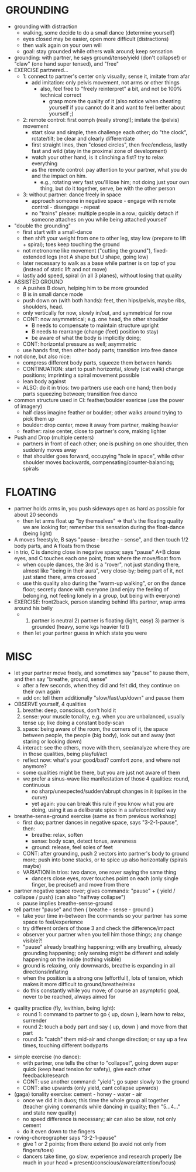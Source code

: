 
GROUNDING
========================================================================================================================
* grounding with distraction
  * walking, some decide to do a small dance (determine yourself)
  * eyes closed may be easier, open more difficult (distractions)
  * then walk again on your own will
  * goal: stay grounded while others walk around; keep sensation
* grounding: with partner, he says ground/tense/yield (don't collapse!) or "claw" (one hand super tensed), and "free"
* EXERCISE partnered...
  * 1: connect to partner's center only visually; sense it, imitate from afar
    * add imitation: only pelvis movement, not arms or other things
      * also, feel free to "freely reinterpret" a bit, and not be 100% technical correct
        * grasp more the quality of it (also notice when cheating yourself if you cannot do it and want to feel better about yourself ;)
  * 2: remote control: first oomph (really strong!); imitate the (pelvis) movement
    * start slow and simple, then challenge each other; do "the clock", rotate/tilt; be clear and clearly differentiate
    * first straight lines, then "closed circles", then free/endless, lastly fast and wild (stay in the proximal zone of development)
    * watch your other hand, is it clinching a fist? try to relax everything
    * as the remote control: pay attention to your partner, what you do and the impact on him.
      * e.g., rotating very fast you'll lose him; not doing just your own thing, but do it together, serve, be with the other person
  * 3: without partner: dance freely in space
    * approach someone in negative space - engage with remote control - disengage - repeat
    * no "trains" please: multiple people in a row; quickly detach if someone attaches on you while being attached yourself
* "double the grounding"
  * first start with a small-dance
  * then shift your weight from one to other leg, stay low (prepare to lift + spiral); toes keep touching the ground
  * not metronome like movement ("cutting the ground"), fixed-extended legs (not A shape but U shape, going low)
  * later necessary to walk as a base while partner is on top of you (instead of static lift and not move)
  * lastly add speed, spiral (in all 3 planes), without losing that quality
* ASSISTED GROUND
  * A pushes B down, helping him to be more grounded
  * B is in small dance mode
  * push down on (with both hands): feet, then hips/pelvis, maybe ribs, shoulders, head.
  * only vertically for now, slowly in/out, and symmetrical for now
  * CONT: now asymmetrical; e.g. one head, the other shoulder
    * B needs to compensate to maintain structure upright
    * B needs to rearrange (change (feet) position to stay)
    * be aware of what the body is implicitly doing;
  * CONT: horizontal pressure as well; asymmetric
  * use hands first, then other body parts; transition into free dance
* not done, but also nice:
  * compress different body parts, squeeze them between hands
  * CONTINUATION: start to push horizontal, slowly (cat walk) change positions; imprinting a spiral movement possible
  * lean body against
  * ALSO: do it in trios: two partners use each one hand; then body parts squeezing between; transition free dance
* common structure used in CI: feather/boulder exericse (use the power of imagery)
  * half class imagine feather or boulder; other walks around trying to pick them up
  * boulder: drop center, move it away from partner, making heavier
  * feather: raise center, close to partner's core, making lighter
* Push and Drop (multiple centers)
  * partners in front of each other; one is pushing on one shoulder, then suddenly moves away
  * that shoulder goes forward, occupying "hole in space", while other shoulder moves backwards, compensating/counter-balancing; spirals


FLOATING
========================================================================================================================
* partner holds arms in, you push sideways open as hard as possible for about 20 seconds
  * then let arms float up "by themselves" => that's the floating quality we are looking for; remember this sensation during the float-dance (being light)
* A moves freestyle, B says "pause - breathe - sense", and then touch 1/2 body parts, and A floats from those
* in trio, C is dancing close in negative space; says "pause" A+B close eyes, and C touches each one point, from where the move/float from
  * when couple dances, the 3rd is a "rover", not just standing there, almost like "being in their aura", very close-by; being part of it, not just stand there, arms crossed
  * use this quality also during the "warm-up walking", or on the dance floor; secretly dance with everyone (and enjoy the feeling of belonging, not feeling lonely in a group, but being with everyone)
* EXERCISE: front2back, person standing behind lifts partner, wrap arms around his belly
  * 1) partner is neutral 2) partner is floating (light, easy) 3) partner is grounded (heavy, some kgs heavier felt)
  * then let your partner guess in which state you were



MISC
========================================================================================================================
* let your partner move freely, and sometimes say "pause" to pause them, and then say "breathe, ground, sense"
    * after a few seconds, when they did and felt did, they continue on their own again
    * add on: tell them additionally "slow/fast/up/down" and pause them
* OBSERVE yourself, 4 qualities
  1) breathe: deep, conscious, don't hold it
  2) sense: your muscle tonality, e.g. when you are unbalanced, usually tense up; like doing a constant body-scan
  3) space: being aware of the room, the corners of it, the space between people, the people (big body), look out and away (not staring or looking down)
  4) interact: see the others, move with them, see/analyze where they are in those qualities, being playful/act
  * reflect now: what's your good/bad? comfort zone, and where not anymore?
  * some qualities might be there, but you are just not aware of them
  * we prefer a sinus-wave like manifestation of those 4 qualities: round, continuous
    * no sharp/unexpected/sudden/abrupt changes in it (spikes in the curve)
    * yet again: you can break this rule if you know what you are doing, using it as a deliberate spice in a safe/controlled way
* breathe-sense-ground exercise (same as from previous workshop)
  * first duo; partner dances in negative space, says "3-2-1-pause", then:
    * breathe: relax, soften
    * sense: body scan, detect tonus, awareness
    * ground: release, feel soles of feet
  * CONT: after grounding, push 2 vectors into partner's body to ground more; push into bone stacks, or to spice up also horizontally (spirals maybe)
  * VARIATION in trios: two dance, one rover saying the same thing
    * dancers close eyes, rover touches point on each (only single finger, be precise!) and move from there
* partner negative space rover; gives commands: "pause" + { yield / collapse / push} (can also "halfway collapse")
  * pause implies breathe-sense-ground
* tell partner "pause" and then { breathe - sense - ground }
  * take your time in-between the commands so your partner has some space to feel/experience
  * try different orders of those 3 and check the difference/impact
  * observer your partner when you tell him those things; any change visible?!
  * "pause" already breathing happening; with any breathing, already grounding happening; only sensing might be different and solely happening on the inside (nothing visible)
  * ground is relaxing, only downwards, breathe is expanding in all directions/inflating
  * when the position is a strong one (effortfull), lots of tension, which makes it more difficult to ground/breathe/relax
  * do this constantly while you move; of course an asymptotic goal, never to be reached, always aimed for
- quality practice (fly, levithian, being light):
  - round 1: command to partner to go { up, down }, learn how to relax, surrender
  - round 2: touch a body part and say { up, down } and move from that part
  - round 3: "catch" them mid-air and change direction; or say up a few times, touching different bodyparts
* simple exercise (no dance):
  * with partner, one tells the other to "collapse!", going down super quick (keep head tension for safety), give each other feedback/research
  * CONT: use another command: "yield"; go super slowly to the ground
  * CONT: also upwards (only yield, cant collapse upwards)
* (gaga) tonality exercise: cement - honey - water - air
  * once we did it in duos; this time the whole group all together (teacher giving commands while dancing in quality; then "5...4..." and state new quality)
  * no speed difference is necessary; air can also be slow, not only cement
  * do it even down to the fingers
* roving-choreographer says "3-2-1-pause"
  * give 1 or 2 points; from there extend (to avoid not only from fingers/toes)
  * dancers take time, go slow, experience and research properly (be much in your head = present/conscious/aware/attention/focus)

